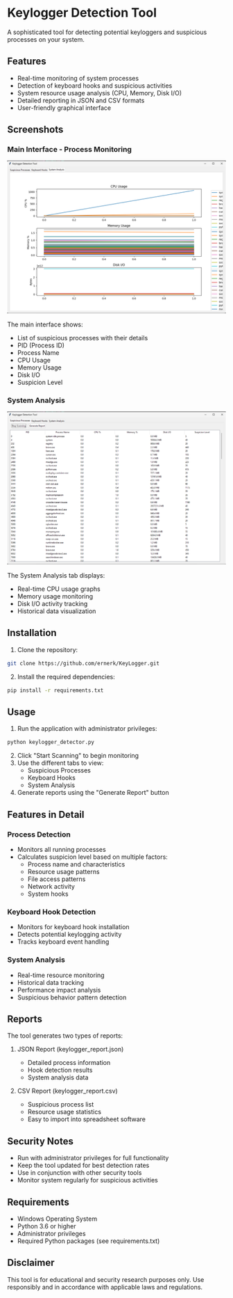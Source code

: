 # Keylogger Detection Tool

A sophisticated tool for detecting potential keyloggers and suspicious processes on your system.

## Features

- Real-time monitoring of system processes
- Detection of keyboard hooks and suspicious activities
- System resource usage analysis (CPU, Memory, Disk I/O)
- Detailed reporting in JSON and CSV formats
- User-friendly graphical interface

## Screenshots

### Main Interface - Process Monitoring
![Process Monitoring](images/process_monitoring.png)

The main interface shows:
- List of suspicious processes with their details
- PID (Process ID)
- Process Name
- CPU Usage
- Memory Usage
- Disk I/O
- Suspicion Level

### System Analysis
![System Analysis](images/system_analysis.png)

The System Analysis tab displays:
- Real-time CPU usage graphs
- Memory usage monitoring
- Disk I/O activity tracking
- Historical data visualization

## Installation

1. Clone the repository:
```bash
git clone https://github.com/ernerk/KeyLogger.git
```

2. Install the required dependencies:
```bash
pip install -r requirements.txt
```

## Usage

1. Run the application with administrator privileges:
```bash
python keylogger_detector.py
```

2. Click "Start Scanning" to begin monitoring
3. Use the different tabs to view:
   - Suspicious Processes
   - Keyboard Hooks
   - System Analysis
4. Generate reports using the "Generate Report" button

## Features in Detail

### Process Detection
- Monitors all running processes
- Calculates suspicion level based on multiple factors:
  - Process name and characteristics
  - Resource usage patterns
  - File access patterns
  - Network activity
  - System hooks

### Keyboard Hook Detection
- Monitors for keyboard hook installation
- Detects potential keylogging activity
- Tracks keyboard event handling

### System Analysis
- Real-time resource monitoring
- Historical data tracking
- Performance impact analysis
- Suspicious behavior pattern detection

## Reports

The tool generates two types of reports:
1. JSON Report (keylogger_report.json)
   - Detailed process information
   - Hook detection results
   - System analysis data
   
2. CSV Report (keylogger_report.csv)
   - Suspicious process list
   - Resource usage statistics
   - Easy to import into spreadsheet software

## Security Notes

- Run with administrator privileges for full functionality
- Keep the tool updated for best detection rates
- Use in conjunction with other security tools
- Monitor system regularly for suspicious activities

## Requirements

- Windows Operating System
- Python 3.6 or higher
- Administrator privileges
- Required Python packages (see requirements.txt)

## Disclaimer

This tool is for educational and security research purposes only. Use responsibly and in accordance with applicable laws and regulations. 